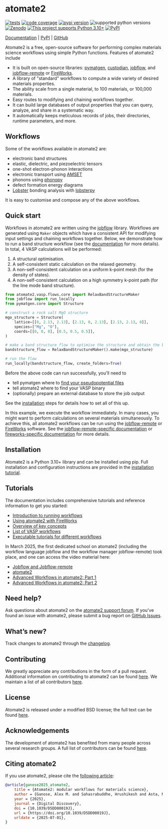 # atomate2

[![tests](https://img.shields.io/github/actions/workflow/status/materialsproject/atomate2/testing.yml?branch=main&label=tests)](https://github.com/materialsproject/atomate2/actions?query=workflow%3Atesting)
[![code coverage](https://img.shields.io/codecov/c/gh/materialsproject/atomate2)](https://codecov.io/gh/materialsproject/atomate2)
[![pypi version](https://img.shields.io/pypi/v/atomate2?color=blue)](https://pypi.org/project/atomate2)
![supported python versions](https://img.shields.io/pypi/pyversions/atomate2)
[![Zenodo](https://img.shields.io/badge/DOI-10.5281/zenodo.10677080-blue?logo=Zenodo&logoColor=white)](https://doi.org/10.5281/zenodo.15603088)
[![This project supports Python 3.10+](https://img.shields.io/badge/Python-3.10+-blue.svg?logo=python&logoColor=white)](https://python.org/downloads)
[![PyPI](https://img.shields.io/pypi/dm/atomate2.svg?maxAge=2592000)](https://pypi.python.org/pypi/atomate2)

[Documentation][docs] | [PyPI][pypi] | [GitHub][github]

Atomate2 is a free, open-source software for performing complex materials science
workflows using simple Python functions. Features of atomate2 include

- It is built on open-source libraries: [pymatgen], [custodian], [jobflow], and
  [jobflow-remote] or [FireWorks].
- A library of "standard" workflows to compute a wide variety of desired materials
  properties.
- The ability scale from a single material, to 100 materials, or 100,000 materials.
- Easy routes to modifying and chaining workflows together.
- It can build large databases of output properties that you can query, analyze, and
  share in a systematic way.
- It automatically keeps meticulous records of jobs, their directories, runtime
  parameters, and more.

## Workflows

Some of the workflows available in atomate2 are:

- electronic band structures
- elastic, dielectric, and piezoelectric tensors
- one-shot electron-phonon interactions
- electronic transport using [AMSET]
- phonons using [phonopy]
- defect formation energy diagrams
- [Lobster] bonding analysis with [lobsterpy]

It is easy to customise and compose any of the above workflows.

## Quick start

Workflows in atomate2 are written using the [jobflow] library. Workflows are generated using
`Maker` objects which have a consistent API for modifying input settings and chaining
workflows together. Below, we demonstrate how to run a band structure workflow
(see the [documentation][RelaxBandStructure] for more details). In total, 4 VASP
calculations will be performed:

1. A structural optimisation.
2. A self-consistent static calculation on the relaxed geometry.
3. A non-self-consistent calculation on a uniform k-point mesh (for the density of
   states).
4. A non-self-consistent calculation on a high symmetry k-point path (for the line mode
   band structure).

```py
from atomate2.vasp.flows.core import RelaxBandStructureMaker
from jobflow import run_locally
from pymatgen.core import Structure

# construct a rock salt MgO structure
mgo_structure = Structure(
    lattice=[[0, 2.13, 2.13], [2.13, 0, 2.13], [2.13, 2.13, 0]],
    species=["Mg", "O"],
    coords=[[0, 0, 0], [0.5, 0.5, 0.5]],
)

# make a band structure flow to optimise the structure and obtain the band structure
bandstructure_flow = RelaxBandStructureMaker().make(mgo_structure)

# run the flow
run_locally(bandstructure_flow, create_folders=True)
```

Before the above code can run successfully, you'll need to

- tell pymatgen where to [find your pseudopotential files](https://pymatgen.org/installation.html#potcar-setup)
- tell atomate2 where to find your VASP binary
- (optionally) prepare an external database to store the job output

See the [installation] steps for details how to set all of this up.

In this example, we execute the workflow immediately. In many cases, you might want
to perform calculations on several materials simultaneously. To achieve this, all
atomate2 workflows can be run using the [jobflow-remote] or [FireWorks] software. See the
[jobflow-remote-specific documentation][atomate2-jobflow-remote] or [fireworks-specific documentation][atomate2_fireworks] for more details.

## Installation

Atomate2 is a Python 3.10+ library and can be installed using pip. Full installation
and configuration instructions are provided in the [installation tutorial][installation].

## Tutorials

The documentation includes comprehensive tutorials and reference information to get you
started:

- [Introduction to running workflows][running-workflows]
- [Using atomate2 with FireWorks][atomate2_fireworks]
- [Overview of key concepts][key-concepts]
- [List of VASP workflows][vasp_workflows]
- [Executable tutorials for different workflows][tutorials]

In March 2025, the first dedicated school on atomate2 (including the workflow language jobflow and the workflow manager jobflow-remote) took place, and one can access the video material here:

- [Jobflow and Jobflow-remote][videotutorial1]
- [atomate2][videotutorial2]
- [Advanced Workflows in atomate2: Part 1][videotutorial3]
- [Advanced Workflows in atomate2: Part 2][videotutorial4]

## Need help?

Ask questions about atomate2 on the [atomate2 support forum][help-forum].
If you've found an issue with atomate2, please submit a bug report on [GitHub Issues][issues].

## What’s new?

Track changes to atomate2 through the [changelog][changelog].

## Contributing

We greatly appreciate any contributions in the form of a pull request.
Additional information on contributing to atomate2 can be found [here][contributing].
We maintain a list of all contributors [here][contributors].

## License

Atomate2 is released under a modified BSD license; the full text can be found [here][license].

## Acknowledgements

The development of atomate2 has benefited from many people across several research groups.
A full list of contributors can be found [here][contributors].

## Citing atomate2

If you use atomate2, please cite the [following article](https://doi.org/10.1039/D5DD00019J):

```bib
@article{ganose2025_atomate2,
	title = {Atomate2: modular workflows for materials science},
	author = {Ganose, Alex M. and Sahasrabuddhe, Hrushikesh and Asta, Mark and Beck, Kevin and Biswas, Tathagata and Bonkowski, Alexander and Bustamante, Joana and Chen, Xin and Chiang, Yuan and Chrzan, Daryl C. and Clary, Jacob and Cohen, Orion A. and Ertural, Christina and Gallant, Max C. and George, Janine and Gerits, Sophie and Goodall, Rhys E. A. and Guha, Rishabh D. and Hautier, Geoffroy and Horton, Matthew and Inizan, T. J. and Kaplan, Aaron D. and Kingsbury, Ryan S. and Kuner, Matthew C. and Li, Bryant and Linn, Xavier and McDermott, Matthew J. and Mohanakrishnan, Rohith Srinivaas and Naik, Aakash N. and Neaton, Jeffrey B. and Parmar, Shehan M. and Persson, Kristin A. and Petretto, Guido and Purcell, Thomas A. R. and Ricci, Francesco and Rich, Benjamin and Riebesell, Janosh and Rignanese, Gian-Marco and Rosen, Andrew S. and Scheffler, Matthias and Schmidt, Jonathan and Shen, Jimmy-Xuan and Sobolev, Andrei and Sundararaman, Ravishankar and Tezak, Cooper and Trinquet, Victor and Varley, Joel B. and Vigil-Fowler, Derek and Wang, Duo and Waroquiers, David and Wen, Mingjian and Yang, Han and Zheng, Hui and Zheng, Jiongzhi and Zhu, Zhuoying and Jain, Anubhav},
	year = {2025},
	journal = {Digital Discovery},
	doi = {10.1039/D5DD00019J},
	url = {https://doi.org/10.1039/D5DD00019J},
	urldate = {2025-07-01},
}
```

[pymatgen]: https://pymatgen.org
[fireworks]: https://materialsproject.github.io/fireworks/
[jobflow]: https://materialsproject.github.io/jobflow/
[jobflow-remote]: https://github.com/Matgenix/jobflow-remote
[custodian]: https://materialsproject.github.io/custodian/
[VASP]: https://www.vasp.at
[AMSET]: https://hackingmaterials.lbl.gov/amset/
[help-forum]: https://matsci.org/c/atomate
[issues]: https://github.com/materialsproject/atomate2/issues
[changelog]: https://materialsproject.github.io/atomate2/about/changelog.html
[installation]: https://materialsproject.github.io/atomate2/user/install.html
[contributing]: https://materialsproject.github.io/atomate2/about/contributing.html
[contributors]: https://materialsproject.github.io/atomate2/about/contributors.html
[license]: https://raw.githubusercontent.com/materialsproject/atomate2/main/LICENSE
[running-workflows]: https://materialsproject.github.io/atomate2/user/running-workflows.html
[key-concepts]: https://materialsproject.github.io/atomate2/user/key_concepts_overview.html#key-concepts-in-atomate2-job-flow-makers-inputset-taskdocument-and-builder
[atomate2_fireworks]: https://materialsproject.github.io/atomate2/user/fireworks.html
[atomate2-jobflow-remote]: https://materialsproject.github.io/atomate2/user/jobflow-remote.html
[vasp_workflows]: https://materialsproject.github.io/atomate2/user/codes/vasp.html
[tutorials]: https://materialsproject.github.io/atomate2/tutorials/tutorials.html
[RelaxBandStructure]: https://materialsproject.github.io/atomate2/user/codes/vasp.html#relax-and-band-structure
[Lobster]: http://www.cohp.de
[lobsterpy]: https://github.com/JaGeo/LobsterPy
[phonopy]: https://github.com/phonopy/phonopy
[docs]: https://materialsproject.github.io/atomate2/
[github]: https://github.com/materialsproject/atomate2
[pypi]: https://pypi.org/project/atomate2
[videotutorial1]: https://lhumos.org/collection/0/680bb4d7e4b0f0d2028027ce
[videotutorial2]: https://lhumos.org/collection/0/680bb4d3e4b0f0d2028027c9
[videotutorial3]: https://lhumos.org/collection/0/680bb4d0e4b0f0d2028027c5
[videotutorial4]: https://lhumos.org/collection/0/680bb4c7e4b0f0d2028027c1
